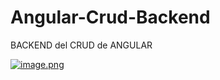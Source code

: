 # Angular-Crud-Backend
BACKEND del CRUD de ANGULAR

[![image.png](https://i.postimg.cc/tJrFCRS7/image.png)](https://postimg.cc/Lg1JxSMM)
